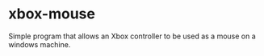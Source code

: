 # xbox-mouse
Simple program that allows an Xbox controller to be used as a mouse on a windows machine.
